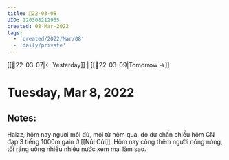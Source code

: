 ```yaml
---
title: 📝22-03-08
UID: 220308212955
created: 08-Mar-2022
tags:
  - 'created/2022/Mar/08'
  - 'daily/private'
---
```

[[📝22-03-07|<- Yesterday]] | [[📝22-03-09|Tomorrow ->]]
# Tuesday, Mar 8, 2022

## Notes:
Haizz, hôm nay người mỏi đừ, mỏi từ hôm qua, do dư chấn chiều hôm CN đạp 3 tiếng 1000m gain ở [[Núi Cúi]]. Hôm nay công thêm người nóng nóng, tối ráng uống nhiều nhiều nước xem mai làm sao.


